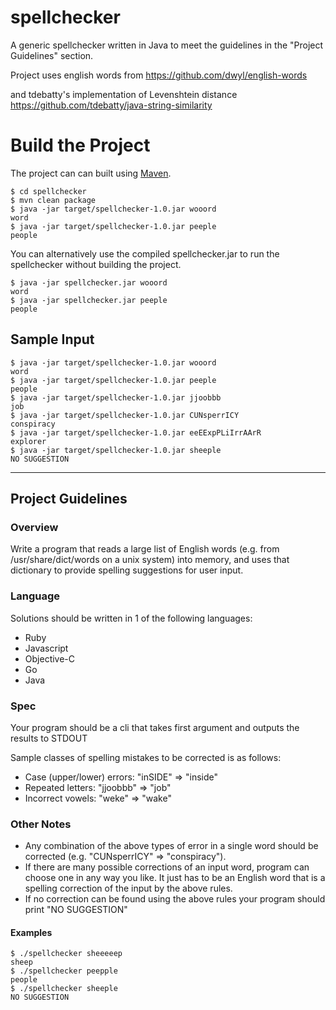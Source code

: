 # spellchecker

A generic spellchecker written in Java to meet the guidelines in the "Project Guidelines" section.

Project uses english words from 
https://github.com/dwyl/english-words

and tdebatty's implementation of Levenshtein distance
https://github.com/tdebatty/java-string-similarity


Build the Project
====================================
The project can can built using [Maven](http://maven.apache.org/).

```
$ cd spellchecker
$ mvn clean package
$ java -jar target/spellchecker-1.0.jar wooord
word
$ java -jar target/spellchecker-1.0.jar peeple
people
```

You can alternatively use the compiled spellchecker.jar to run the spellchecker without building the project.

```
$ java -jar spellchecker.jar wooord
word
$ java -jar spellchecker.jar peeple
people
```

## Sample Input
```
$ java -jar target/spellchecker-1.0.jar wooord
word
$ java -jar target/spellchecker-1.0.jar peeple
people 
$ java -jar target/spellchecker-1.0.jar jjoobbb
job
$ java -jar target/spellchecker-1.0.jar CUNsperrICY
conspiracy
$ java -jar target/spellchecker-1.0.jar eeEExpPLiIrrAArR
explorer
$ java -jar target/spellchecker-1.0.jar sheeple
NO SUGGESTION
```

***

## Project Guidelines

### Overview
Write a program that reads a large list of English words (e.g. from /usr/share/dict/words on a unix system) into memory, and uses that dictionary to provide spelling suggestions for user input.

### Language

Solutions should be written in 1 of the following languages: 

* Ruby
* Javascript
* Objective-C
* Go
* Java

### Spec

Your program should be a cli that takes first argument and outputs the results to STDOUT 

Sample classes of spelling mistakes to be corrected is as follows:

* Case (upper/lower) errors: "inSIDE" => "inside" 
* Repeated letters: "jjoobbb" => "job" 
* Incorrect vowels: "weke" => "wake" 

### Other Notes

* Any combination of the above types of error in a single word should be corrected (e.g. "CUNsperrICY" => "conspiracy").
* If there are many possible corrections of an input word, program can choose one in any way you like. It just has to be an English word that is a spelling correction of the input by the above rules.
* If no correction can be found using the above rules your program should print "NO SUGGESTION"

#### Examples

```
$ ./spellchecker sheeeeep
sheep
$ ./spellchecker peepple
people
$ ./spellchecker sheeple
NO SUGGESTION
```
